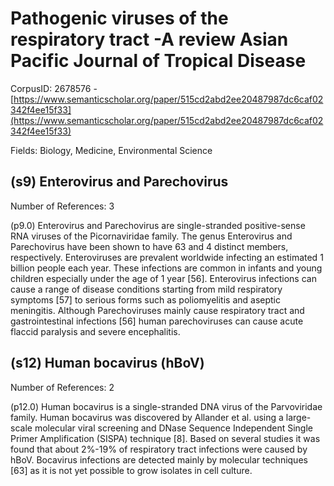 # Pathogenic viruses of the respiratory tract -A review Asian Pacific Journal of Tropical Disease

CorpusID: 2678576 - [https://www.semanticscholar.org/paper/515cd2abd2ee20487987dc6caf02342f4ee15f33](https://www.semanticscholar.org/paper/515cd2abd2ee20487987dc6caf02342f4ee15f33)

Fields: Biology, Medicine, Environmental Science

## (s9) Enterovirus and Parechovirus
Number of References: 3

(p9.0) Enterovirus and Parechovirus are single-stranded positive-sense RNA viruses of the Picornaviridae family. The genus Enterovirus and Parechovirus have been shown to have 63 and 4 distinct members, respectively. Enteroviruses are prevalent worldwide infecting an estimated 1 billion people each year. These infections are common in infants and young children especially under the age of 1 year [56]. Enterovirus infections can cause a range of disease conditions starting from mild respiratory symptoms [57] to serious forms such as poliomyelitis and aseptic meningitis. Although Parechoviruses mainly cause respiratory tract and gastrointestinal infections [56] human parechoviruses can cause acute flaccid paralysis and severe encephalitis.
## (s12) Human bocavirus (hBoV)
Number of References: 2

(p12.0) Human bocavirus is a single-stranded DNA virus of the Parvoviridae family. Human bocavirus was discovered by Allander et al. using a large-scale molecular viral screening and DNase Sequence Independent Single Primer Amplification (SISPA) technique [8]. Based on several studies it was found that about 2%-19% of respiratory tract infections were caused by hBoV. Bocavirus infections are detected mainly by molecular techniques [63] as it is not yet possible to grow isolates in cell culture.

